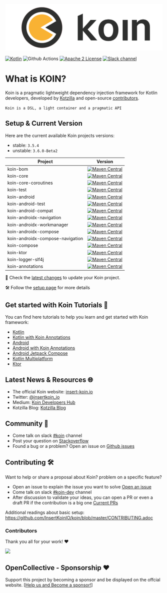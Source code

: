 ![logo](./docs/img/koin_main_logo.png)

[![Kotlin](https://img.shields.io/badge/Kotlin-1.9.22-blue.svg?style=flat&logo=kotlin)](https://kotlinlang.org)
![Github Actions](https://github.com/InsertKoinIO/koin/actions/workflows/build.yml/badge.svg)
[![Apache 2 License](https://img.shields.io/github/license/InsertKoinIO/koin)](https://github.com/InsertKoinIO/koin/blob/main/LICENSE.txt)
[![Slack channel](https://img.shields.io/badge/Chat-Slack-orange.svg?style=flat&logo=slack)](https://kotlinlang.slack.com/messages/koin/)


# What is KOIN?
 
Koin is a pragmatic lightweight dependency injection framework for Kotlin developers, developed by [Kotzilla](https://kotzilla.io) and open-source [contributors](https://github.com/InsertKoinIO/koin/graphs/contributors).

`Koin is a DSL, a light container and a pragmatic API`


## Setup & Current Version

Here are the current available Koin projects versions:
- stable: `3.5.4`
- unstable: `3.6.0-Beta2`

| Project   |      Version      |
|----------|:-------------:|
| koin-bom |  [![Maven Central](https://img.shields.io/maven-central/v/io.insert-koin/koin-bom)](https://mvnrepository.com/artifact/io.insert-koin/koin-bom) |
| koin-core |  [![Maven Central](https://img.shields.io/maven-central/v/io.insert-koin/koin-core)](https://mvnrepository.com/artifact/io.insert-koin/koin-core) |
| koin-core-coroutines |  [![Maven Central](https://img.shields.io/maven-central/v/io.insert-koin/koin-core-coroutines)](https://mvnrepository.com/artifact/io.insert-koin/koin-core-coroutines) |
| koin-test |  [![Maven Central](https://img.shields.io/maven-central/v/io.insert-koin/koin-test)](https://mvnrepository.com/artifact/io.insert-koin/koin-test) |
| koin-android |  [![Maven Central](https://img.shields.io/maven-central/v/io.insert-koin/koin-android)](https://mvnrepository.com/artifact/io.insert-koin/koin-android) |
| koin-android-test |  [![Maven Central](https://img.shields.io/maven-central/v/io.insert-koin/koin-android-test)](https://mvnrepository.com/artifact/io.insert-koin/koin-android-test) |
| koin-android-compat |  [![Maven Central](https://img.shields.io/maven-central/v/io.insert-koin/koin-android-compat)](https://mvnrepository.com/artifact/io.insert-koin/koin-android-compat) |
| koin-androidx-navigation |  [![Maven Central](https://img.shields.io/maven-central/v/io.insert-koin/koin-androidx-navigation)](https://mvnrepository.com/artifact/io.insert-koin/koin-androidx-navigation) |
| koin-androidx-workmanager |  [![Maven Central](https://img.shields.io/maven-central/v/io.insert-koin/koin-androidx-workmanager)](https://mvnrepository.com/artifact/io.insert-koin/koin-androidx-workmanager) |
| koin-androidx-compose |  [![Maven Central](https://img.shields.io/maven-central/v/io.insert-koin/koin-androidx-compose)](https://mvnrepository.com/artifact/io.insert-koin/koin-androidx-compose) |
| koin-androidx-compose-navigation |  [![Maven Central](https://img.shields.io/maven-central/v/io.insert-koin/koin-androidx-compose-navigation)](https://mvnrepository.com/artifact/io.insert-koin/koin-androidx-compose-navigation) |
| koin-compose |  [![Maven Central](https://img.shields.io/maven-central/v/io.insert-koin/koin-compose)](https://mvnrepository.com/artifact/io.insert-koin/koin-compose) |
| koin-ktor |  [![Maven Central](https://img.shields.io/maven-central/v/io.insert-koin/koin-ktor)](https://mvnrepository.com/artifact/io.insert-koin/koin-ktor) |
| koin-logger-slf4j |  [![Maven Central](https://img.shields.io/maven-central/v/io.insert-koin/koin-logger-slf4j)](https://mvnrepository.com/artifact/io.insert-koin/koin-logger-slf4j) |
| koin-annotations |  [![Maven Central](https://img.shields.io/maven-central/v/io.insert-koin/koin-annotations)](https://mvnrepository.com/artifact/io.insert-koin/koin-annotations) |

🔎 Check the [latest changes](https://github.com/InsertKoinIO/koin/blob/main/CHANGELOG.md) to update your Koin project.

🛠 Follow the [setup page](https://insert-koin.io/docs/setup/koin) for more details


## Get started with Koin Tutorials 🚀

You can find here tutorials to help you learn and get started with Koin framework:
- [Kotlin](https://insert-koin.io/docs/quickstart/kotlin)
- [Kotlin with Koin Annotations](https://insert-koin.io/docs/quickstart/kotlin-annotations)
- [Android](https://insert-koin.io/docs/quickstart/android-viewmodel)
- [Android with Koin Annotations](https://insert-koin.io/docs/quickstart/android-annotations)
- [Android Jetpack Compose](https://insert-koin.io/docs/quickstart/android-compose)
- [Kotlin Multiplatform](https://insert-koin.io/docs/quickstart/kmp)
- [Ktor](https://insert-koin.io/docs/quickstart/ktor)

## Latest News & Resources 🌐
- The official Koin website: [insert-koin.io](https://insert-koin.io)
- Twitter: [@insertkoin_io](https://twitter.com/insertkoin_io)
- Medium: [Koin Developers Hub](https://medium.com/koin-developers)
- Kotzilla Blog: [Kotzilla Blog](https://blog.kotzilla.io/)

## Community 💬

- Come talk on slack [#koin](https://kotlinlang.slack.com/?redir=%2Fmessages%2Fkoin) channel
- Post your question on [Stackoverflow](https://stackoverflow.com/questions/tagged/koin)
- Found a bug or a problem? Open an issue on [Github issues](https://github.com/InsertKoinIO/koin/issues)

## Contributing 🛠

Want to help or share a proposal about Koin? problem on a specific feature? 

- Open an issue to explain the issue you want to solve [Open an issue](https://github.com/InsertKoinIO/koin/issues)
- Come talk on slack [#koin-dev](https://kotlinlang.slack.com/?redir=%2Fmessages%2Fkoin-dev) channel
- After discussion to validate your ideas, you can open a PR or even a draft PR if the contribution is a big one [Current PRs](https://github.com/InsertKoinIO/koin/pulls)

Additional readings about basic setup: https://github.com/InsertKoinIO/koin/blob/master/CONTRIBUTING.adoc

### Contributors

Thank you all for your work! ❤️

<a href="https://github.com/InsertKoinIO/koin/graphs/contributors">
  <img src="https://contrib.rocks/image?repo=InsertKoinIO/koin" />
</a>

## OpenCollective - Sponsorship ❤️

Support this project by becoming a sponsor and be displayed on the offcial website. [[Help us and Become a sponsor!](https://opencollective.com/koin#sponsor)]

